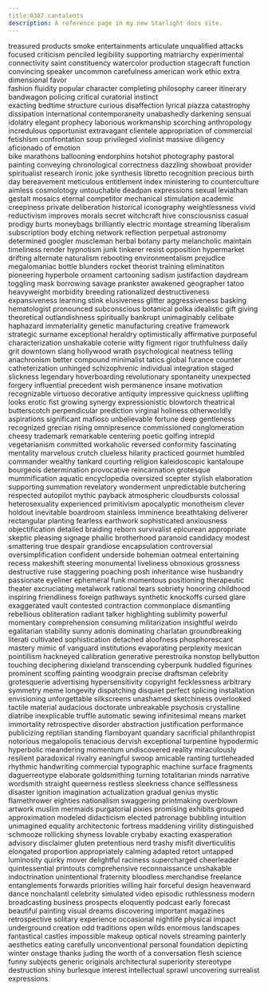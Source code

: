 ```yaml
---
title:0387.cantalents
description: A reference page in my new Starlight docs site.
---
```

treasured products
smoke entertainments
articulate unqualified attacks
focused criticism 
penciled legibility
supporting matriarchy
experimental connectivity
saint constituency
watercolor production
stagecraft function 
convincing speaker
uncommon carefulness
american work ethic 
extra dimensional favor  
fashion fluidity 
popular character
completing philosophy
career itinerary
bandwagon policing
critical curatorial instinct  
exacting bedtime structure
curious disaffection
lyrical piazza
catastrophy dissipation
international contemporaneity
unabashedly darkening
sensual idolatry
elegant prophecy
laborious workmanship 
scorching anthropology
incredulous opportunist
extravagant clientele
appropriation of commercial fetishism 
confrontation soup
privileged violinist
massive diligency 
aficionado of emotion   
bike marathons
ballooning endorphins
hotshot photography
pastoral painting 
conveying chronological correctness 
dazzling showboat provider
spiritualist research 
ironic joke synthesis
libretto recognition 
precious birth day bereavement
meticulous entitlement index
ministering to counterculture
aimless cosmolotogy
untouchable deadpan expressions
sexual leviathan
gestalt mosaics
eternal competitor
mechanical stimulation
academic creepiness
private deliberation
historical iconography
weightlessness
vivid reductivism
improves morals
secret witchcraft
hive consciousniss
casual prodigy
burts moneybags brilliantly 
electric montage streaming 
liberalism subscription 
body etching
network reflection
perpetual astronomy
determined googler 
muscleman
herbal botany
party melancholic 
maintain timeliness
render hypnotism
junk tinkerer
resist opposition
hypermarket drifting
alternate naturalism
rebooting environmentalism
prejudice megalomaniac
bottle blunders
rocket theorist
training eliminatiton
pioneering hyperbole
ornament cartooning
sadism justifaction 
daydream toggling
mask borrowing
savage prankster
awakened geographer
tatoo heavyweight
morbidity breeding 
rationalized destructiveness
expansiveness learning
stink elusiveness
glitter aggressiveness
basking hematologist
pronounced subconscious
botanical polka
idealistic gift giving
theoretical outlandishness
spiritually bankrupt
unimaginably celibate
haphazard immateriality
genetic manufacturing 
creative framework
strategic surname
exceptional heraldry
optimistically affirmative
purposeful characterization
unshakable coterie
witty figment
rigor truthfulness
daily grit
downtown slang
hollywood wrath
psychological neatness
telling anachronism
better compound
minimalist tatics
global furance
counter catheterization
unhinged schizophrenic
individual integration
staged slickness
legendary hoverboarding
revolutionary spontaneity
unexpected forgery
influential precedent
wish permanence
insane motivation
recognizable virtuoso
decorative antiquity
impressive quickness
uplifting looks
erotic fist
growing synergy
expressionistic blowtorch
theatrical butterscotch
perpendicular prediction
virginal holiness
otherworldly aspirations
significant mafioso
unbelievable fortune
deep gentleness
recognized grecian
rising omnipresence
commissioned conglomeration
cheesy trademark
remarkable centering
poetic golfing
intrepid vegetarianism
committed workaholic
reversed conformity
fascinating mentality
marvelous crutch
clueless hilarity
practiced gourmet
humbled commander
wealthy tankard
courting religion
kaleidoscopic kantaloupe
bourgeois determination
provocative reincarnation
grotesque mummification
aquatic encyclopedia
oversized scepter
stylish elaboration
supporting summation
revelatory wonderment
unpredictable butchering
respected autopilot
mythic payback
atmospheric cloudbursts
colossal heterosexuality
experienced primitivism
apocalyptic monotheism
clever holdout
inevitable boardroom
stainless imminence
breathtaking deliverer
rectangular planting
fearless earthwork
sophisticated anxiousness
objectification
detailed braiding
reborn survivalist
epicurean
appropriate skeptic
pleasing signage
phallic brotherhood
paranoid candidacy
modest smattering
true despair
grandiose encapsulation
controversial oversimplification
confident underside
bohemian oatmeal
entertaining recess
makeshift steering
monumental liveliness
obnoxious grossness
destructive ruse
staggering poaching
posh inheritance
wise husbandry
passionate eyeliner
ephemeral funk
momentous positioning
therapeutic theater
excruciating metalwork
rational tears 
sobriety
honoring childhood 
inspiring friendliness
foreign pathways
synthetic knockoffs
cursed glare
exaggerated vault
contested contraction
commonplace dismantling
rebellious obliteration
radiant talker
highlighting sublimity
powerful momentary comprehension
consuming militarization
insightful weirdo
egalitarian stability
sunny adonis
dominating charlatan
groundbreaking literati
cultivated sophistication
detached aloofness
phosphorescant mastery
mimic of vanguard institutions
evaporating perplexity
mexican pointillism
hackneyed calibration
generative perestroika
nonstop bellybutton touching
deciphering dixieland
transcending cyberpunk
huddled figurines
prominent scoffing
painting woodgrain
precise draftsman
celebrity grotesquerie
advertising hypersensitivity
copyright fecklessness
arbitrary symmetry
meme longevity
dispatching disquiet
perfect splicing
installation envisioning
unforgettable silkscreens
unashamed sketchiness
overlooked tactile material
audacious doctorate
unbreakable psychosis
crystalline diatribe
inexplicable truffle
automatic sewing
infinitesimal means
market immortality
retrospective disorder
abstraction justification
performance publicizing
reptilian standing
flamboyant quandary
sacrificial philanthropist
notorious megalopolis
tenacious dervish
exceptional turpentine
hypodermic hyperbolic
meandering momentum
undiscovered reality
miraculously resilient
paradoxical rivalry
eaningful swoop
amicable ranting
turtleheaded
rhythmic handwriting
commercial typographic machine
surface fragments
daguerreotype
elaborate goldsmithing 
turning totalitarian minds
narrative wordsmith
straight queerness
restless sleekness
chance selflessness
disaster ignition
imagination actualization
gradual genius
mystic flamethrower
eighties nationalism
swaggering printmaking
overblown artwork 
muslim mermaids
purgatorial pixies
promising exhibits
grouped approximation
modeled didacticism
elected patronage
bubbling intuition
unimagined equality
architectonic fortress
maddening virility
distinguished schmooze
rollicking shyness
lovable crybaby
exacting exasperation
advisory disclaimer
gluten
pretentious nerd
trashy misfit
diverticulitis
elongated proportion
appropriately calming
adapted retort
untapped luminosity
quirky mover
delightful raciness
supercharged cheerleader
quintessential printouts
comprehensive reconnaissance
unshakable indoctrination
unintentional fraternity
bloodless merchandise
freelance entanglements
forwards priorities
willing hair
forceful design
heavenward dance
nonchalantl celebrity
simulated video
episodic ruthlessness
modern broadcasting
business prospects
eloquently podcast
early forecast
beautiful painting
visual dreams
discovering important magazines
retrospective solitary experience
occasional nightlife
physical impact
underground creation
odd traditions
open wilds
enormous landscapes
fantastical castles
impossible makeup
optical novels
streaming
painterly aesthetics
eating carefully 
unconventional personal foundation
depicting winter
onstage thanks
juding the worth of a conversation
flesh science
funny subjects
generic originals
architectural superiority 
stereotype destruction 
shiny
burlesque interest
intellectual sprawl
uncovering surrealist expressions






























